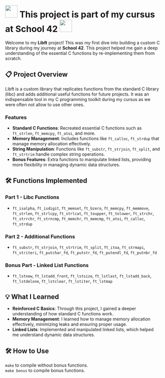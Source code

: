 # <img src="https://logowik.com/content/uploads/images/423918.logowik.com.webp" style="width: 40px; height: auto;"> This project is part of my cursus at School 42 <img src="https://logowik.com/content/uploads/images/423918.logowik.com.webp" style="width: 40px; height: auto;">

Welcome to my **Libft** project! This was my first dive into building a custom C library during my journey at **School 42**. This project helped me gain a deep understanding of the essential C functions by re-implementing them from scratch.

## 📋 Project Overview

Libft is a custom library that replicates functions from the standard C library (libc) and adds additional useful functions for future projects. It was an indispensable tool in my C programming toolkit during my cursus as we were often not allow to use other ones.

### Features

- **Standard C Functions**: Recreated essential C functions such as `ft_strlen`, `ft_memcpy`, `ft_atoi`, and more.
- **Memory Management**: Includes functions like `ft_calloc`, `ft_strdup` that manage memory allocation effectively.
- **String Manipulation**: Functions like `ft_substr`, `ft_strjoin`, `ft_split`, and `ft_strtrim` handle complex string operations.
- **Bonus Features**: Extra functions to manipulate linked lists, providing more flexibility in managing dynamic data structures.

## 🛠️ Functions Implemented

### Part 1 - Libc Functions
- `ft_isalpha`, `ft_isdigit`, `ft_memset`, `ft_bzero`, `ft_memcpy`, `ft_memmove`, `ft_strlen`, `ft_strlcpy`, `ft_strlcat`, `ft_toupper`, `ft_tolower`, `ft_strchr`, `ft_strrchr`, `ft_strncmp`, `ft_memchr`, `ft_memcmp`, `ft_atoi`, `ft_calloc`, `ft_strdup`

### Part 2 - Additional Functions
- `ft_substr`, `ft_strjoin`, `ft_strtrim`, `ft_split`, `ft_itoa`, `ft_strmapi`, `ft_striteri`, `ft_putchar_fd`, `ft_putstr_fd`, `ft_putendl_fd`, `ft_putnbr_fd`

### Bonus Part - Linked List Functions
- `ft_lstnew`, `ft_lstadd_front`, `ft_lstsize`, `ft_lstlast`, `ft_lstadd_back`, `ft_lstdelone`, `ft_lstclear`, `ft_lstiter`, `ft_lstmap`

## 💡 What I Learned

- **Reinforced C Basics**: Through this project, I gained a deeper understanding of how standard C functions work.
- **Memory Management**: I learned how to manage memory allocation effectively, minimizing leaks and ensuring proper usage.
- **Linked Lists**: Implemented and manipulated linked lists, which helped me understand dynamic data structures.

## 🛠️ How to Use

`make` to compile without bonus functions.<br>
`make bonus` to compile bonus functions.

